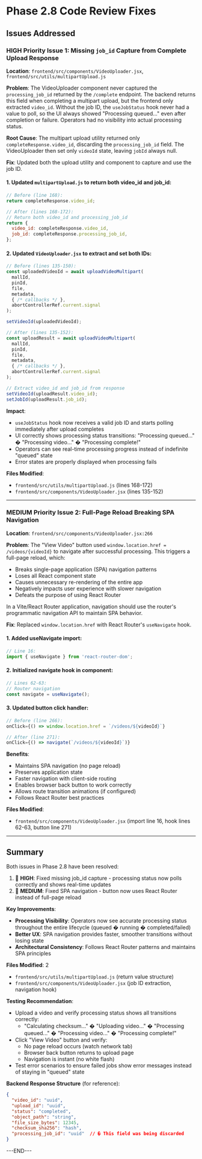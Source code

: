 # Phase 2.8 Code Review Fixes

## Issues Addressed

### HIGH Priority Issue 1: Missing `job_id` Capture from Complete Upload Response
**Location**: `frontend/src/components/VideoUploader.jsx`, `frontend/src/utils/multipartUpload.js`

**Problem**: The VideoUploader component never captured the `processing_job_id` returned by the `/complete` endpoint. The backend returns this field when completing a multipart upload, but the frontend only extracted `video_id`. Without the job ID, the `useJobStatus` hook never had a value to poll, so the UI always showed "Processing queued..." even after completion or failure. Operators had no visibility into actual processing status.

**Root Cause**: The multipart upload utility returned only `completeResponse.video_id`, discarding the `processing_job_id` field. The VideoUploader then set only `videoId` state, leaving `jobId` always null.

**Fix**: Updated both the upload utility and component to capture and use the job ID.

#### 1. Updated `multipartUpload.js` to return both video_id and job_id:

```javascript
// Before (line 168):
return completeResponse.video_id;

// After (lines 168-172):
// Return both video_id and processing_job_id
return {
  video_id: completeResponse.video_id,
  job_id: completeResponse.processing_job_id,
};
```

#### 2. Updated `VideoUploader.jsx` to extract and set both IDs:

```javascript
// Before (lines 135-150):
const uploadedVideoId = await uploadVideoMultipart(
  mallId,
  pinId,
  file,
  metadata,
  { /* callbacks */ },
  abortControllerRef.current.signal
);

setVideoId(uploadedVideoId);

// After (lines 135-152):
const uploadResult = await uploadVideoMultipart(
  mallId,
  pinId,
  file,
  metadata,
  { /* callbacks */ },
  abortControllerRef.current.signal
);

// Extract video_id and job_id from response
setVideoId(uploadResult.video_id);
setJobId(uploadResult.job_id);
```

**Impact**:
- `useJobStatus` hook now receives a valid job ID and starts polling immediately after upload completes
- UI correctly shows processing status transitions: "Processing queued..." � "Processing video..." � "Processing complete!"
- Operators can see real-time processing progress instead of indefinite "queued" state
- Error states are properly displayed when processing fails

**Files Modified**:
- `frontend/src/utils/multipartUpload.js` (lines 168-172)
- `frontend/src/components/VideoUploader.jsx` (lines 135-152)

---

### MEDIUM Priority Issue 2: Full-Page Reload Breaking SPA Navigation
**Location**: `frontend/src/components/VideoUploader.jsx:266`

**Problem**: The "View Video" button used `window.location.href = /videos/{videoId}` to navigate after successful processing. This triggers a full-page reload, which:
- Breaks single-page application (SPA) navigation patterns
- Loses all React component state
- Causes unnecessary re-rendering of the entire app
- Negatively impacts user experience with slower navigation
- Defeats the purpose of using React Router

In a Vite/React Router application, navigation should use the router's programmatic navigation API to maintain SPA behavior.

**Fix**: Replaced `window.location.href` with React Router's `useNavigate` hook.

#### 1. Added useNavigate import:

```javascript
// Line 16:
import { useNavigate } from 'react-router-dom';
```

#### 2. Initialized navigate hook in component:

```javascript
// Lines 62-63:
// Router navigation
const navigate = useNavigate();
```

#### 3. Updated button click handler:

```javascript
// Before (line 266):
onClick={() => window.location.href = `/videos/${videoId}`}

// After (line 271):
onClick={() => navigate(`/videos/${videoId}`)}
```

**Benefits**:
- Maintains SPA navigation (no page reload)
- Preserves application state
- Faster navigation with client-side routing
- Enables browser back button to work correctly
- Allows route transition animations (if configured)
- Follows React Router best practices

**Files Modified**:
- `frontend/src/components/VideoUploader.jsx` (import line 16, hook lines 62-63, button line 271)

---

## Summary

Both issues in Phase 2.8 have been resolved:

1.  **HIGH**: Fixed missing job_id capture - processing status now polls correctly and shows real-time updates
2.  **MEDIUM**: Fixed SPA navigation - button now uses React Router instead of full-page reload

**Key Improvements**:
- **Processing Visibility**: Operators now see accurate processing status throughout the entire lifecycle (queued � running � completed/failed)
- **Better UX**: SPA navigation provides faster, smoother transitions without losing state
- **Architectural Consistency**: Follows React Router patterns and maintains SPA principles

**Files Modified**: 2
- `frontend/src/utils/multipartUpload.js` (return value structure)
- `frontend/src/components/VideoUploader.jsx` (job ID extraction, navigation hook)

**Testing Recommendation**:
- Upload a video and verify processing status shows all transitions correctly:
  - "Calculating checksum..." � "Uploading video..." � "Processing queued..." � "Processing video..." � "Processing complete!"
- Click "View Video" button and verify:
  - No page reload occurs (watch network tab)
  - Browser back button returns to upload page
  - Navigation is instant (no white flash)
- Test error scenarios to ensure failed jobs show error messages instead of staying in "queued" state

**Backend Response Structure** (for reference):
```json
{
  "video_id": "uuid",
  "upload_id": "uuid",
  "status": "completed",
  "object_path": "string",
  "file_size_bytes": 12345,
  "checksum_sha256": "hash",
  "processing_job_id": "uuid"  // � This field was being discarded
}
```

---END---
